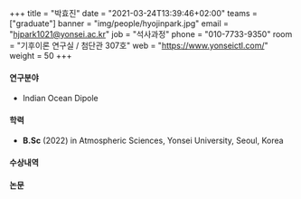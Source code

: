 ﻿+++
title = "박효진"
date = "2021-03-24T13:39:46+02:00"
teams = ["graduate"]
banner = "img/people/hyojinpark.jpg"
email = "hjpark1021@yonsei.ac.kr"
job = "석사과정"
phone = "010-7733-9350"
room = "기후이론 연구실 / 첨단관 307호"
web = "https://www.yonseictl.com/"
weight = 50
+++

#### 연구분야
+ Indian Ocean Dipole

#### 학력
 + **B.Sc** (2022) in Atmospheric Sciences, Yonsei University, Seoul, Korea

#### 수상내역

#### 논문
